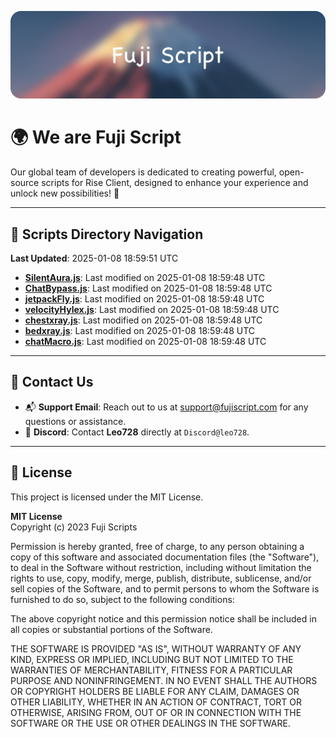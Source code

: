 ![Banner](.github/b.webp)

# 🌍 **We are Fuji Script**

Our global team of developers is dedicated to creating powerful, open-source scripts for Rise Client, designed to enhance your experience and unlock new possibilities! 🌟

---
<!-- SCRIPTS_NAVIGATION_START -->
## 📂 **Scripts Directory Navigation**

**Last Updated**: 2025-01-08 18:59:51 UTC

- **[SilentAura.js](scripts/SilentAura.js)**: Last modified on 2025-01-08 18:59:48 UTC
- **[ChatBypass.js](scripts/ChatBypass.js)**: Last modified on 2025-01-08 18:59:48 UTC
- **[jetpackFly.js](scripts/jetpackFly.js)**: Last modified on 2025-01-08 18:59:48 UTC
- **[velocityHylex.js](scripts/velocityHylex.js)**: Last modified on 2025-01-08 18:59:48 UTC
- **[chestxray.js](scripts/chestxray.js)**: Last modified on 2025-01-08 18:59:48 UTC
- **[bedxray.js](scripts/bedxray.js)**: Last modified on 2025-01-08 18:59:48 UTC
- **[chatMacro.js](scripts/chatMacro.js)**: Last modified on 2025-01-08 18:59:48 UTC

<!-- SCRIPTS_NAVIGATION_END -->

---

## 💬 **Contact Us**  
- 📬 **Support Email**: Reach out to us at [support@fujiscript.com](mailto:support@fujiscript.com) for any questions or assistance.  
- 💬 **Discord**: Contact **Leo728** directly at `Discord@leo728`.

---

## 📜 **License**

This project is licensed under the MIT License.  

**MIT License**  
Copyright (c) 2023 Fuji Scripts  

Permission is hereby granted, free of charge, to any person obtaining a copy of this software and associated documentation files (the "Software"), to deal in the Software without restriction, including without limitation the rights to use, copy, modify, merge, publish, distribute, sublicense, and/or sell copies of the Software, and to permit persons to whom the Software is furnished to do so, subject to the following conditions:  

The above copyright notice and this permission notice shall be included in all copies or substantial portions of the Software.  

THE SOFTWARE IS PROVIDED "AS IS", WITHOUT WARRANTY OF ANY KIND, EXPRESS OR IMPLIED, INCLUDING BUT NOT LIMITED TO THE WARRANTIES OF MERCHANTABILITY, FITNESS FOR A PARTICULAR PURPOSE AND NONINFRINGEMENT. IN NO EVENT SHALL THE AUTHORS OR COPYRIGHT HOLDERS BE LIABLE FOR ANY CLAIM, DAMAGES OR OTHER LIABILITY, WHETHER IN AN ACTION OF CONTRACT, TORT OR OTHERWISE, ARISING FROM, OUT OF OR IN CONNECTION WITH THE SOFTWARE OR THE USE OR OTHER DEALINGS IN THE SOFTWARE.  
